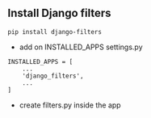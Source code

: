 ## Install Django filters
```
pip install django-filters
```

- add on INSTALLED_APPS settings.py
``` 
INSTALLED_APPS = [
    ...
    'django_filters',
    ...
]
```

- create filters.py inside the app
